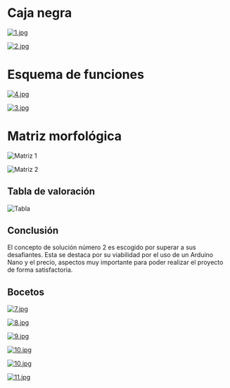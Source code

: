 # Caja negra
[![1.jpg](https://i.postimg.cc/FzVCVcqs/Presentaci-n-Diapositivas-Propuesta-de-Proyecto-Minimalista-Simple-Verde-y-Beige.jpg)](https://postimg.cc/Cnd4FZSW)

[![2.jpg](https://i.postimg.cc/HLPdKW6F/2.jpg)](https://postimg.cc/p98w5vbB)

# Esquema de funciones

[![4.jpg](https://i.postimg.cc/FsJMn9Cj/Presentaci-n-Diapositivas-Propuesta-de-Proyecto-Minimalista-Simple-Verde-y-Beige-2.png)](https://postimg.cc/56bKXMV0)

[![3.jpg](https://i.postimg.cc/QxbtCJs4/Presentaci-n-Diapositivas-Propuesta-de-Proyecto-Minimalista-Simple-Verde-y-Beige-1.png)](https://postimg.cc/PPChFZCY)




# Matriz morfológica
![Matriz 1](https://github.com/user-attachments/assets/094acf85-a676-48cc-9bcd-c6f8657c9d98)

![Matriz 2](https://github.com/user-attachments/assets/6d3e7442-3b96-4a66-87f7-0ab495283355)


## Tabla de valoración
![Tabla](https://github.com/user-attachments/assets/3ed13f8a-4a58-459b-ab91-ce80471bb943)






## Conclusión
El concepto de solución número 2 es escogido por superar a sus desafiantes. Esta se destaca por su viabilidad por el uso de un Arduino Nano y el precio, aspectos muy importante para poder realizar el proyecto de forma satisfactoria.

## Bocetos
[![7.jpg](https://i.postimg.cc/jqfnzB5R/7.jpg)](https://postimg.cc/vDQmyqfK)

[![8.jpg](https://i.postimg.cc/9fSz9BH4/8.jpg)](https://postimg.cc/Ffy953Rm)

[![9.jpg](https://i.postimg.cc/zf9XvXTK/9.jpg)](https://postimg.cc/yJyzrKQ8)

[![10.jpg](https://i.postimg.cc/GpsdWw62/10.jpg)](https://postimg.cc/NyY3XVsq)

[![10.jpg](https://i.postimg.cc/0jRPCWN4/10.jpg)](https://postimg.cc/Hc2qYtX0)

[![11.jpg](https://i.postimg.cc/Wzjx3Qzs/11.jpg)](https://postimg.cc/CBPcrrb2)

